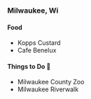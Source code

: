 
### Milwaukee, Wi

#### Food 
- Kopps Custard
- Cafe Benelux

#### Things to Do :eyes:
- Milwaukee County Zoo
- Milwaukee Riverwalk

